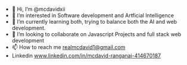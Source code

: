 - 👋 Hi, I’m @mcdavidxii
- 👀 I’m interested in Software development and Artficial Intelligence 
- 🌱 I’m currently learning both, trying to balance both the AI and web development.
- 💞️ I’m looking to collaborate on Javascript Projects and full stack web development
- 📫 How to reach me realmcdavid1@gmail.com
- Linkedin www.linkedin.com/in/mcdavid-ranganai-414670187

<!---
mcdavidxii/mcdavidxii is a ✨ special ✨ repository because its `README.md` (this file) appears on your GitHub profile.
You can click the Preview link to take a look at your changes.
--->
